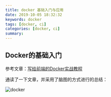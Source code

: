 ```yaml
---
title: docker 基础入门与应用
date: 2019-10-05 18:32:32
keywords: docker
tags: [docker, ci]
categories: [docker, ci]
summary:
---
```

## Docker的基础入门

参考文章：[写给前端的Docker实战教程](https://juejin.im/post/5d8440ebe51d4561eb0b2751)

通读了一下文章，并采用了脑图的方式进行的总结：

![docker](/images/docker.svg)